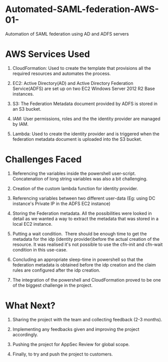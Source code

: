 # Automated-SAML-federation-AWS-01-
Automation of SAML federation using AD and ADFS servers

# AWS Services Used
1. CloudFormation: Used to create the template that provisions all the required resources and automates the process.

2. EC2: Active Directory(AD) and Active Directory Federation Service(ADFS) are set up on two EC2 Windows Server 2012 R2 Base instances.

3. S3: The Federation Metadata document provided by ADFS is stored in an S3 bucket.

4. IAM: User permissions, roles and the the identity provider are managed by IAM.

5. Lambda: Used to create the identity provider and is triggered when the federation metadata document is uploaded into the S3 bucket.

# Challenges Faced
1. Referencing the variables inside the powershell user-script. Concatenation of long string variables was also a bit challenging.

2. Creation of the custom lambda function for identity provider.

3. Referencing variables between two different user-data (Eg: using DC instance's Private IP in the ADFS EC2 instance)

4. Storing the Federation metadata. All the possibilities were looked in detail as we wanted a way to extract the metadata that was stored in a local EC2 instance.

5. Putting a wait condition.  There should be enough time to get the metadata for the idp (identity provider)before the actual creation of the resource. It was realised it's not possible to use the cfn-init and cfn-wait condition in this use-case.

6. Concluding an appropriate sleep-time in powershell so that the federation metadata is obtained before the idp creation and the claim rules are configured after the idp creation.

7. The integration of the powershell and CloudFormation proved to be one of the biggest challenge in the project.

# What Next?
1. Sharing the project with the team and collecting feedback (2-3 months).

2. Implementing any feedbacks given and improving the project accordingly.

3. Pushing the project for AppSec Review for global scope.

4. Finally, to try and push the project to customers.
